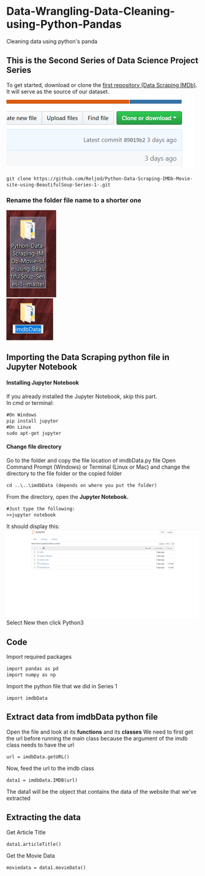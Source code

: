 # Data-Wrangling-Data-Cleaning-using-Python-Pandas
Cleaning data using python's panda

## This is the Second Series of Data Science Project Series
To get started, download or clone the [first repository (Data Scraping IMDb)](https://github.com/Reljod/Python-Data-Scraping-IMDb-Movie-site-using-BeautifulSoup-Series-1-). It will serve as the source of our dataset.<br>
![clone](https://github.com/Reljod/Data-Wrangling-Data-Cleaning-using-Python-Pandas/blob/master/images/clone.png)
```
git clone https://github.com/Reljod/Python-Data-Scraping-IMDb-Movie-site-using-BeautifulSoup-Series-1-.git
```
### Rename the folder file name to a shorter one
![imagefolder](https://github.com/Reljod/Data-Wrangling-Data-Cleaning-using-Python-Pandas/blob/master/images/folder.png)<br>
![imagenewfolder](https://github.com/Reljod/Data-Wrangling-Data-Cleaning-using-Python-Pandas/blob/master/images/newfolder.png)

## Importing the Data Scraping python file in Jupyter Notebook
#### Installing Jupyter Notebook
If you already installed  the Jupyter Notebook, skip this part.<br>
In cmd or terminal:
```
#On Windows
pip install jupyter
#On Linux
sudo apt-get jupyter
```
#### Change file directory
Go to the folder and copy the file location of imdbData.py file
Open Command Prompt (Windows) or Terminal (Linux or Mac) and change the directory to the file folder or the copied folder
```
cd ..\..\imdbData (depends on where you put the folder)
```
From the directory, open the <b>Jupyter Notebook.</b>
```
#Just type the following:
>>jupyter notebook
```
It should display this:<br>
![jupyter_image](https://github.com/Reljod/Data-Wrangling-Data-Cleaning-using-Python-Pandas/blob/master/images/jupyternoteimage.png)
Select New then click Python3

## Code
Import required packages
```
import pandas as pd
import numpy as np
```
Import the python file that we did in Series 1
```
import imdbData
```
## Extract data from imdbData python file
Open the file and look at its <b>functions</b> and its <b>classes</b>
We need to first get the url before running the main class because the argument of the imdb class needs to have the url
```
url = imdbData.getURL()
```
Now, feed the url to the imdb class
```
data1 = imdbData.IMDB(url)
```
The data1 will be the object that contains the data of the website that we've extracted
## Extracting the data
Get Article Title
```
data1.articleTitle()
```
Get the Movie Data
```
moviedata = data1.movieData()
```

